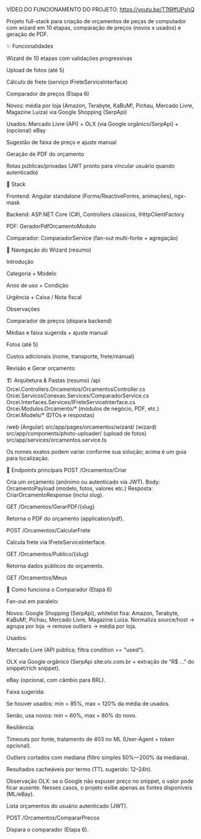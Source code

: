 VÍDEO DO FUNCIONAMENTO DO PROJETO:
https://youtu.be/TTtRffUPshQ


Projeto full-stack para criação de orçamentos de peças de computador com wizard em 10 etapas, comparação de preços (novos x usados) e geração de PDF.

✨ Funcionalidades

Wizard de 10 etapas com validações progressivas

Upload de fotos (até 5)

Cálculo de frete (serviço IFreteServiceInterface)

Comparador de preços (Etapa 6)

Novos: média por loja (Amazon, Terabyte, KaBuM!, Pichau, Mercado Livre, Magazine Luiza) via Google Shopping (SerpApi)

Usados: Mercado Livre (API) + OLX (via Google orgânico/SerpApi) + (opcional) eBay

Sugestão de faixa de preço e ajuste manual

Geração de PDF do orçamento

Rotas públicas/privadas (JWT pronto para vincular usuário quando autenticado)

🧱 Stack

Frontend: Angular standalone (Forms/ReactiveForms, animações), ngx-mask

Backend: ASP.NET Core (C#), Controllers clássicos, IHttpClientFactory

PDF: GeradorPdfOrcamentoModulo

Comparador: ComparadorService (fan-out multi-fonte + agregação)

🧭 Navegação do Wizard (resumo)

Introdução

Categoria + Modelo

Anos de uso + Condição

Urgência + Caixa / Nota fiscal

Observações

Comparador de preços (dispara backend)

Médias e faixa sugerida + ajuste manual

Fotos (até 5)

Custos adicionais (nome, transporte, frete/manual)

Revisão e Gerar orçamento

🏗️ Arquitetura & Pastas (resumo)
/api
  Orcei.Controllers.Orcamentos/OrcamentosController.cs
  Orcei.ServicosConexao.Services/ComparadorService.cs
  Orcei.Interfaces.Services/IFreteServiceInterface.cs
  Orcei.Modulos.Orcamento/* (módulos de negócio, PDF, etc.)
  Orcei.Models/* (DTOs e respostas)

/web (Angular)
  src/app/pages/orcamentos/wizard/ (wizard)
  src/app/components/photo-uploader/ (upload de fotos)
  src/app/services/orcamentos.service.ts


Os nomes exatos podem variar conforme sua solução; acima é um guia para localização.

🔌 Endpoints principais
POST /Orcamentos/Criar

Cria um orçamento (anônimo ou autenticado via JWT).
Body: OrcamentoPayload (modelo, fotos, valores etc.)
Resposta: CriarOrcamentoResponse (inclui slug).

GET /Orcamentos/GerarPDF/{slug}

Retorna o PDF do orçamento (application/pdf).

POST /Orcamentos/CalcularFrete

Calcula frete via IFreteServiceInterface.

GET /Orcamentos/Publico/{slug}

Retorna dados públicos do orçamento.

GET /Orcamentos/Meus



🔎 Como funciona o Comparador (Etapa 6)

Fan-out em paralelo:

Novos: Google Shopping (SerpApi), whitelist fixa:
Amazon, Terabyte, KaBuM!, Pichau, Mercado Livre, Magazine Luiza.
Normaliza source/host → agrupa por loja → remove outliers → média por loja.

Usados:

Mercado Livre (API pública; filtra condition == "used").

OLX via Google orgânico (SerpApi site:olx.com.br + extração de “R$ …” do snippet/rich snippet).

eBay (opcional, com câmbio para BRL).

Faixa sugerida:

Se houver usados: min = 85%, max = 120% da média de usados.

Senão, usa novos: min = 60%, max = 80% do novo.

Resiliência:

Timeouts por fonte, tratamento de 403 no ML (User-Agent + token opcional).

Outliers cortados com mediana (filtro simples 50%—200% da mediana).

Resultados cacheáveis por termo (TTL sugerido: 12–24h).

Observação OLX: se o Google não expuser preço no snippet, o valor pode ficar ausente. Nesses casos, o projeto exibe apenas as fontes disponíveis (ML/eBay).

Lista orçamentos do usuário autenticado (JWT).

POST /Orcamentos/CompararPrecos

Dispara o comparador (Etapa 6).
